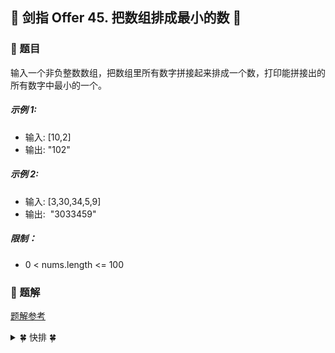 ## &#127800; 剑指 Offer 45. 把数组排成最小的数 &#127800;

### &#127826; 题目

输入一个非负整数数组，把数组里所有数字拼接起来排成一个数，打印能拼接出的所有数字中最小的一个。


##### 示例 1:

- 输入: [10,2]
- 输出: "102"

##### 示例 2:
- 输入: [3,30,34,5,9]
- 输出:  "3033459"

##### 限制：

- 0 < nums.length <= 100

### &#127826; 题解
[题解参考](https://leetcode-cn.com/problems/ba-shu-zu-pai-cheng-zui-xiao-de-shu-lcof/solution/mian-shi-ti-45-ba-shu-zu-pai-cheng-zui-xiao-de-s-4/ "Krahets")


<details>
<summary>&#127808; 快排 &#127808;</summary>
  
  
```java
 
class Solution {
      public String minNumber3(int[] nums) {
        // 1. 转为 String 数组
        String[] strs = new String[nums.length];
        for (int i = 0; i < nums.length; i++) {
            strs[i] = String.valueOf(nums[i]);
        }

        // 2. 进入快排
        quickSort(strs, 0, strs.length - 1);

        // 3. 拼接字符
        StringBuilder res = new StringBuilder();
        for (String s : strs) {
            res.append(s);
        }
        return res.toString();
    }

    // 快排
    public void quickSort(String[] strs, int low, int high) {
        if (low < high) {
            int middle = getMiddle(strs, low, high);
            quickSort(strs, low, middle - 1);
            quickSort(strs, middle + 1, high);
        }
    }

    // 找到中位数
    public int getMiddle(String[] strs, int low, int high) {
        //数组的第一个数为基准元素
        String temp = strs[low];
        while (low < high) {
            //从后向前找比基准小的数
            while (low < high && (strs[high] + temp).compareTo(temp + strs[high]) >= 0) {
                high--;
            }
            //把比基准小的数移到低端
            strs[low] = strs[high];

            //从前向后找比基准大的数
            while (low < high && (strs[low] + temp).compareTo(temp + strs[low]) <= 0) {
                low++;
            }
            //把比基准大的数移到高端
            strs[high] = strs[low];
        }
        strs[low] = temp;
        return low;
    }
```
  
</details>

  
